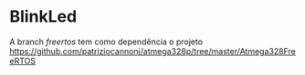 # BlinkLed

A branch <i>freertos</i> tem como dependência o projeto https://github.com/patriziocannoni/atmega328p/tree/master/Atmega328FreeRTOS
